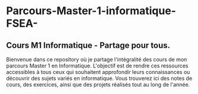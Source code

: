 # Parcours-Master-1-informatique-FSEA-
## Cours M1 Informatique - Partage pour tous.
Bienvenue dans ce repository où je partage l'intégralité des cours de mon parcours Master 1 en Informatique.
L'objectif est de rendre ces ressources accessibles à tous ceux qui souhaitent approfondir leurs connaissances ou découvrir des sujets variés en informatique.
Vous trouverez ici des notes de cours, des exercices, ainsi que des projets réalisés tout au long de l'année.
